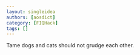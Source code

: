 ```yaml
---
layout: singleidea
authors: [aosdict]
category: [FIQHack]
tags: []
---
```

Tame dogs and cats should not grudge each other.
